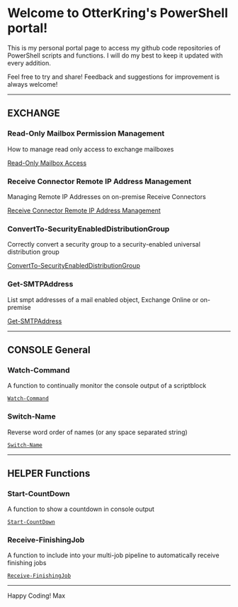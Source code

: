 # Welcome to OtterKring's PowerShell portal!

This is my personal portal page to access my github code repositories of PowerShell scripts and functions. I will do my best to keep it updated with every addition.

Feel free to try and share! Feedback and suggestions for improvement is always welcome!

___

## EXCHANGE

### Read-Only Mailbox Permission Management

How to manage read only access to exchange mailboxes

[Read-Only Mailbox Access](https://otterkring.github.io/PS_ReadOnlyMailboxAccess)

### Receive Connector Remote IP Address Management

Managing Remote IP Addresses on on-premise Receive Connectors

[Receive Connector Remote IP Address Management](https://github.com/OtterKring/PS_ReceiveConnectorManagement)

### ConvertTo-SecurityEnabledDistributionGroup

Correctly convert a security group to a security-enabled universal distribution group

[ConvertTo-SecurityEnabledDistributionGroup](https://otterkring.github.io/PS_ConvertTo-SecurityEnabledDistributionGroup)

### Get-SMTPAddress

List smpt addresses of a mail enabled object, Exchange Online or on-premise

[Get-SMTPAddress](https://otterkring.github.io/PS_Get-SMTPAddress)


___

## CONSOLE General

### Watch-Command

A function to continually monitor the console output of a scriptblock

[`Watch-Command`](https://otterkring.github.io/PS_Watch-Command)

### Switch-Name

Reverse word order of names (or any space separated string)

[`Switch-Name`](https://otterkring.github.io/PS_Switch-Name)

___

## HELPER Functions

### Start-CountDown

A function to show a countdown in console output

[`Start-CountDown`](https://otterkring.github.io/PS_Start-CountDown)

### Receive-FinishingJob

A function to include into your multi-job pipeline to automatically receive finishing jobs

[`Receive-FinishingJob`](https://otterkring.github.io/PS_Receive-FinishingJob)


___

Happy Coding!
Max
